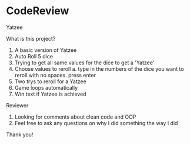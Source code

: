 # CodeReview

Yatzee

What is this project?
  1. A basic version of Yatzee
  2. Auto Roll 5 dice
  3. Trying to get all same values for the dice to get a 'Yatzee'
  4. Choose values to reroll 
    a. type in the numbers of the dice you want to reroll with no spaces. press enter
  5. Two trys to reroll for a Yatzee
  6. Game loops automatically 
  7. Win text if Yatzee is achieved
  
 Reviewer
   1. Looking for comments about clean code and OOP
   2. Feel free to ask any questions on why I did something the way I did
    
Thank you!
  
